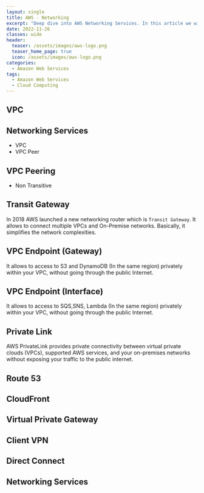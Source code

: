 ```yaml
---
layout: single
title: AWS - Networking
excerpt: "Deep dive into AWS Networking Services. In this article we will deepen in the network elements offered by Amazon Web Services (AWS)."
date: 2022-11-26
classes: wide
header:
  teaser: /assets/images/aws-logo.png
  teaser_home_page: true
  icon: /assets/images/aws-logo.png
categories:
  - Amazon Web Services
tags:  
  - Amazon Web Services
  - Cloud Computing
---
```

## VPC

## Networking Services
- VPC
- VPC Peer

## VPC Peering
- Non Transitive

## Transit Gateway
In 2018 AWS launched a new networking router which is `Transit Gateway`. It allows to connect multiple VPCs and On-Premise networks. Basically, it simplifies the network complexities.

## VPC Endpoint (Gateway)
It allows to access to S3 and DynamoDB (In the same region) privately within your VPC, without going through the public Internet.

## VPC Endpoint (Interface)
It allows to access to SQS,SNS, Lambda (In the same region) privately within your VPC, without going through the public Internet.

## Private Link
AWS PrivateLink provides private connectivity between virtual private clouds (VPCs), supported AWS services, and your on-premises networks without exposing your traffic to the public internet.

## Route 53

## CloudFront

## Virtual Private Gateway

## Client VPN

## Direct Connect

## Networking Services
